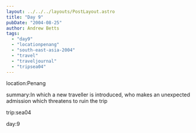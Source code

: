 ```yaml
---
layout: ../../../layouts/PostLayout.astro
title: "Day 9"
pubDate: "2004-08-25"
author: Andrew Betts
tags: 
  - "day9"
  - "locationpenang"
  - "south-east-asia-2004"
  - "travel"
  - "traveljournal"
  - "tripsea04"
---
```


location:Penang

summary:In which a new traveller is introduced, who makes an unexpected admission which threatens to ruin the trip

trip:sea04

day:9
